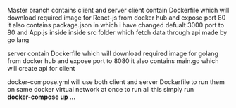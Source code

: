 Master branch contains client and server
client contain Dockerfile which will download required image for React-js from docker hub and expose port 80
it also contains package.json in which i have changed defualt 3000 port to 80 and App.js inside inside src folder which fetch 
data through api made by go lang

server contain Dockerfile which will download required image for golang from docker hub and expose port to 8080
it also contains main.go which will create api for client 

docker-compose.yml will use both client and server Dockerfile to run them on same docker virtual network at once
to run all this simply run  <br>
<b> docker-compose up <b>
...
